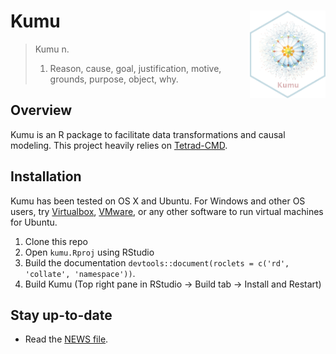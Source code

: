 # Kumu <a href="https://github.com/sailuh/kaiaulu"><img src="man/figures/logo.png" align="right" height="140" /></a>

> Kumu
> n.
> 1. Reason, cause, goal, justification, motive, grounds, purpose, object, why. 

## Overview

Kumu is an R package to facilitate data transformations and causal modeling. This project heavily relies on [Tetrad-CMD](https://github.com/cmu-phil/tetrad).

## Installation 

Kumu has been tested on OS X and Ubuntu. For Windows and other OS users, try [Virtualbox](https://www.virtualbox.org/),
[VMware](https://www.vmware.com/), or any other software to run virtual machines for Ubuntu. 


 1. Clone this repo 
 2. Open `kumu.Rproj` using RStudio
 4. Build the documentation `devtools::document(roclets = c('rd', 'collate', 'namespace'))`.
 5. Build Kumu (Top right pane in RStudio -> Build tab -> Install and Restart)


## Stay up-to-date

 * Read the [NEWS file](https://github.com/sailuh/kumu/blob/master/NEWS.md).

